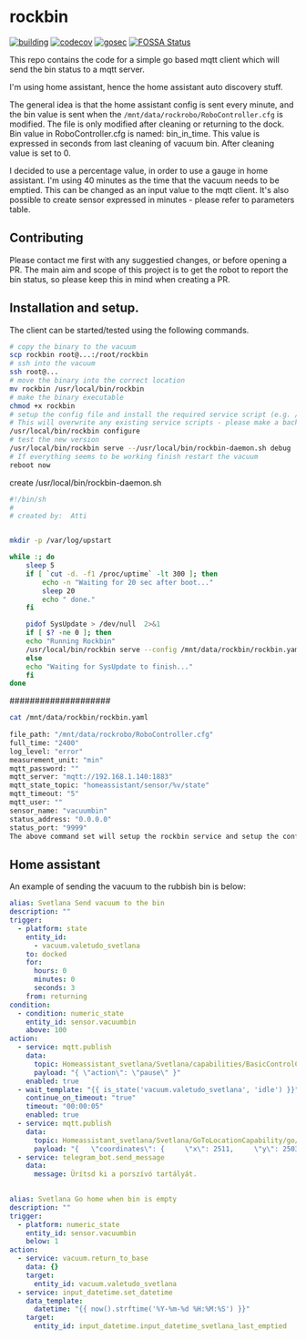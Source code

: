 

# rockbin



[![building](https://github.com/johnDorian/rockbin/actions/workflows/ci.yml/badge.svg)]((https://github.com/johnDorian/rockbin/actions/workflows/ci.yml/badge.svg))
[![codecov](https://codecov.io/gh/johnDorian/rockbin/branch/master/graph/badge.svg)](https://codecov.io/gh/johnDorian/rockbin)
[![gosec](https://goreportcard.com/badge/github.com/johnDorian/rockbin)]((https://goreportcard.com/badge/github.com/johnDorian/rockbin))
[![FOSSA Status](https://app.fossa.com/api/projects/git%2Bgithub.com%2FjohnDorian%2Frockbin.svg?type=shield)](https://app.fossa.com/projects/git%2Bgithub.com%2FjohnDorian%2Frockbin?ref=badge_shield)

This repo contains the code for a simple go based mqtt client which will send the bin status to a mqtt server. 

I'm using home assistant, hence the home assistant auto discovery stuff.

The general idea is that the home assistant config is sent every minute, and the bin value is sent when the `/mnt/data/rockrobo/RoboController.cfg` is modified. The file is only modified after cleaning or returning to the dock. Bin value in RoboController.cfg is named: bin_in_time. This value is expressed in seconds from last cleaning of vacuum bin. After cleaning value is set to 0.

I decided to use a percentage value, in order to use a gauge in home assistant. I'm using 40 minutes as the time that the vacuum needs to be emptied. This can be changed as an input value to the mqtt client. 
It's also possible to create sensor expressed in minutes - please refer to parameters table.


## Contributing

Please contact me first with any suggestied changes, or before opening a PR. The main aim and scope of this project is to get the robot to report the bin status, so please keep this in mind when creating a PR. 


## Installation and setup.

The client can be started/tested using the following commands.

```bash
# copy the binary to the vacuum
scp rockbin root@...:/root/rockbin
# ssh into the vacuum
ssh root@...
# move the binary into the correct location
mv rockbin /usr/local/bin/rockbin
# make the binary executable
chmod +x rockbin
# setup the config file and install the required service script (e.g. /etc/init/S12rockbin). 
# This will overwrite any existing service scripts - please make a backup beforehand. 
/usr/local/bin/rockbin configure
# test the new version
/usr/local/bin/rockbin serve --/usr/local/bin/rockbin-daemon.sh debug
# If everything seems to be working finish restart the vacuum
reboot now
```
create /usr/local/bin/rockbin-daemon.sh
```bash
#!/bin/sh
#
# created by:  Atti


mkdir -p /var/log/upstart

while :; do
    sleep 5
    if [ `cut -d. -f1 /proc/uptime` -lt 300 ]; then
        echo -n "Waiting for 20 sec after boot..."
        sleep 20
        echo " done."
    fi

    pidof SysUpdate > /dev/null  2>&1
    if [ $? -ne 0 ]; then
    echo "Running Rockbin"
    /usr/local/bin/rockbin serve --config /mnt/data/rockbin/rockbin.yaml            
    else
    echo "Waiting for SysUpdate to finish..."
    fi
done
```
####################
```bash
cat /mnt/data/rockbin/rockbin.yaml
 
file_path: "/mnt/data/rockrobo/RoboController.cfg" 
full_time: "2400" 
log_level: "error" 
measurement_unit: "min" 
mqtt_password: "" 
mqtt_server: "mqtt://192.168.1.140:1883" 
mqtt_state_topic: "homeassistant/sensor/%v/state" 
mqtt_timeout: "5" 
mqtt_user: "" 
sensor_name: "vacuumbin" 
status_address: "0.0.0.0" 
status_port: "9999"
The above command set will setup the rockbin service and setup the configuration file according to your responses.
```
## Home assistant 
An example of sending the vacuum to the rubbish bin is below: 

```yaml
alias: Svetlana Send vacuum to the bin
description: ""
trigger:
  - platform: state
    entity_id:
      - vacuum.valetudo_svetlana
    to: docked
    for:
      hours: 0
      minutes: 0
      seconds: 3
    from: returning
condition:
  - condition: numeric_state
    entity_id: sensor.vacuumbin
    above: 100
action:
  - service: mqtt.publish
    data:
      topic: Homeassistant_svetlana/Svetlana/capabilities/BasicControlCapability
      payload: "{ \"action\": \"pause\" }"
    enabled: true
  - wait_template: "{{ is_state('vacuum.valetudo_svetlana', 'idle') }}"
    continue_on_timeout: "true"
    timeout: "00:00:05"
    enabled: true
  - service: mqtt.publish
    data:
      topic: Homeassistant_svetlana/Svetlana/GoToLocationCapability/go/set
      payload: "{   \"coordinates\": {     \"x\": 2511,     \"y\": 2503   } }"
  - service: telegram_bot.send_message
    data:
      message: Ürítsd ki a porszívó tartályát.
        
```
```yaml
alias: Svetlana Go home when bin is empty
description: ""
trigger:
  - platform: numeric_state
    entity_id: sensor.vacuumbin
    below: 1
action:
  - service: vacuum.return_to_base
    data: {}
    target:
      entity_id: vacuum.valetudo_svetlana
  - service: input_datetime.set_datetime
    data_template:
      datetime: "{{ now().strftime('%Y-%m-%d %H:%M:%S') }}"
    target:
      entity_id: input_datetime.input_datetime_svetlana_last_emptied


```
